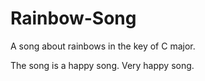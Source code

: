 # Rainbow-Song

A song about rainbows in the key of C major.

The song is a happy song.
Very happy song.
